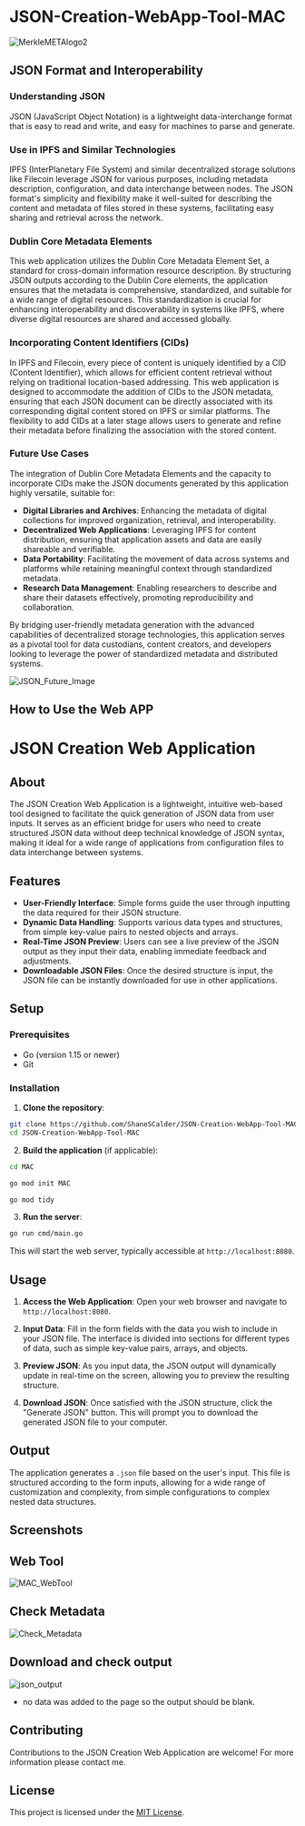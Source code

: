 # JSON-Creation-WebApp-Tool-MAC


![MerkleMETAlogo2](https://github.com/ShaneSCalder/JSON-Creation-WebApp-Tool-MAC/assets/29208274/70eeecde-32cf-449b-9f98-e69a3253c762)


## JSON Format and Interoperability

### Understanding JSON

JSON (JavaScript Object Notation) is a lightweight data-interchange format that is easy to read and write, and easy for machines to parse and generate.

### Use in IPFS and Similar Technologies

IPFS (InterPlanetary File System) and similar decentralized storage solutions like Filecoin leverage JSON for various purposes, including metadata description, configuration, and data interchange between nodes. The JSON format's simplicity and flexibility make it well-suited for describing the content and metadata of files stored in these systems, facilitating easy sharing and retrieval across the network.

### Dublin Core Metadata Elements

This web application utilizes the Dublin Core Metadata Element Set, a standard for cross-domain information resource description. By structuring JSON outputs according to the Dublin Core elements, the application ensures that the metadata is comprehensive, standardized, and suitable for a wide range of digital resources. This standardization is crucial for enhancing interoperability and discoverability in systems like IPFS, where diverse digital resources are shared and accessed globally.

### Incorporating Content Identifiers (CIDs)

In IPFS and Filecoin, every piece of content is uniquely identified by a CID (Content Identifier), which allows for efficient content retrieval without relying on traditional location-based addressing. This web application is designed to accommodate the addition of CIDs to the JSON metadata, ensuring that each JSON document can be directly associated with its corresponding digital content stored on IPFS or similar platforms. The flexibility to add CIDs at a later stage allows users to generate and refine their metadata before finalizing the association with the stored content.

### Future Use Cases

The integration of Dublin Core Metadata Elements and the capacity to incorporate CIDs make the JSON documents generated by this application highly versatile, suitable for:

- **Digital Libraries and Archives**: Enhancing the metadata of digital collections for improved organization, retrieval, and interoperability.
- **Decentralized Web Applications**: Leveraging IPFS for content distribution, ensuring that application assets and data are easily shareable and verifiable.
- **Data Portability**: Facilitating the movement of data across systems and platforms while retaining meaningful context through standardized metadata.
- **Research Data Management**: Enabling researchers to describe and share their datasets effectively, promoting reproducibility and collaboration.

By bridging user-friendly metadata generation with the advanced capabilities of decentralized storage technologies, this application serves as a pivotal tool for data custodians, content creators, and developers looking to leverage the power of standardized metadata and distributed systems.



![JSON_Future_Image](https://github.com/ShaneSCalder/JSON-Creation-WebApp-Tool-MAC/assets/29208274/c0c536b4-6b13-4876-8078-a268d28b873d)


## How to Use the Web APP

# JSON Creation Web Application

## About

The JSON Creation Web Application is a lightweight, intuitive web-based tool designed to facilitate the quick generation of JSON data from user inputs. It serves as an efficient bridge for users who need to create structured JSON data without deep technical knowledge of JSON syntax, making it ideal for a wide range of applications from configuration files to data interchange between systems.

## Features

- **User-Friendly Interface**: Simple forms guide the user through inputting the data required for their JSON structure.
- **Dynamic Data Handling**: Supports various data types and structures, from simple key-value pairs to nested objects and arrays.
- **Real-Time JSON Preview**: Users can see a live preview of the JSON output as they input their data, enabling immediate feedback and adjustments.
- **Downloadable JSON Files**: Once the desired structure is input, the JSON file can be instantly downloaded for use in other applications.

## Setup

### Prerequisites

- Go (version 1.15 or newer)
- Git

### Installation

1. **Clone the repository**:

```bash
git clone https://github.com/ShaneSCalder/JSON-Creation-WebApp-Tool-MAC
cd JSON-Creation-WebApp-Tool-MAC
```

2. **Build the application** (if applicable):

```bash
cd MAC
```

```bash
go mod init MAC
```

```bash
go mod tidy
```
3. **Run the server**:

```bash
go run cmd/main.go
```

This will start the web server, typically accessible at `http://localhost:8080`.

## Usage

1. **Access the Web Application**: Open your web browser and navigate to `http://localhost:8080`.

2. **Input Data**: Fill in the form fields with the data you wish to include in your JSON file. The interface is divided into sections for different types of data, such as simple key-value pairs, arrays, and objects.

3. **Preview JSON**: As you input data, the JSON output will dynamically update in real-time on the screen, allowing you to preview the resulting structure.

4. **Download JSON**: Once satisfied with the JSON structure, click the "Generate JSON" button. This will prompt you to download the generated JSON file to your computer.

## Output

The application generates a `.json` file based on the user's input. This file is structured according to the form inputs, allowing for a wide range of customization and complexity, from simple configurations to complex nested data structures.

## Screenshots

## Web Tool

![MAC_WebTool](https://github.com/ShaneSCalder/JSON-Creation-WebApp-Tool-MAC/assets/29208274/c4efa90e-1dfe-424a-873a-5b0164449081)

## Check Metadata

![Check_Metadata](https://github.com/ShaneSCalder/JSON-Creation-WebApp-Tool-MAC/assets/29208274/0d9ca8a1-116e-4082-b130-e658ec3a41ed)

## Download and check output 

![json_output](https://github.com/ShaneSCalder/JSON-Creation-WebApp-Tool-MAC/assets/29208274/01795761-b5b3-4fb8-9ba1-623a65fdd4f2)

- no data was added to the page so the output should be blank. 

## Contributing

Contributions to the JSON Creation Web Application are welcome! For more information please contact me.

## License

This project is licensed under the [MIT License](LICENSE).



